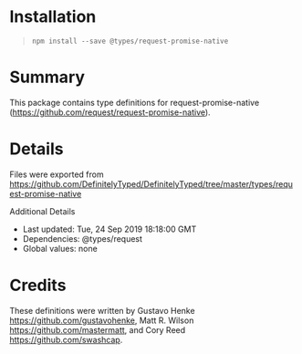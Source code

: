 # Installation
> `npm install --save @types/request-promise-native`

# Summary
This package contains type definitions for request-promise-native (https://github.com/request/request-promise-native).

# Details
Files were exported from https://github.com/DefinitelyTyped/DefinitelyTyped/tree/master/types/request-promise-native

Additional Details
 * Last updated: Tue, 24 Sep 2019 18:18:00 GMT
 * Dependencies: @types/request
 * Global values: none

# Credits
These definitions were written by Gustavo Henke <https://github.com/gustavohenke>, Matt R. Wilson <https://github.com/mastermatt>, and Cory Reed <https://github.com/swashcap>.
